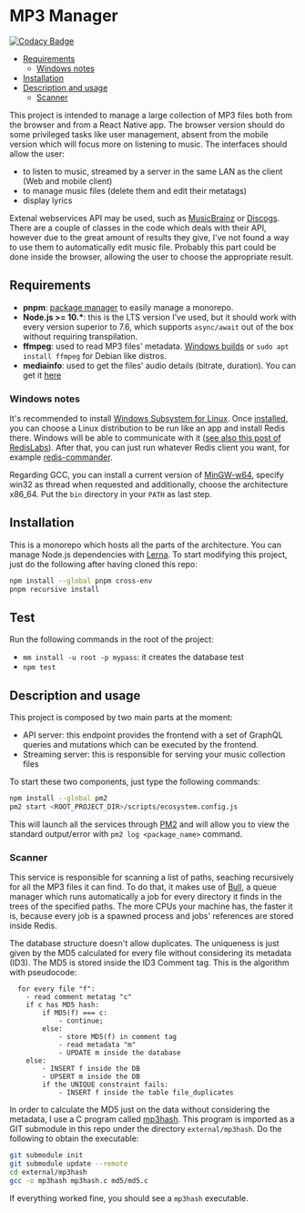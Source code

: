 # MP3 Manager

[![Codacy Badge](https://api.codacy.com/project/badge/Grade/df633fac03554e5a98540824373cd3a8)](https://www.codacy.com/app/chrisvoo/mp3manager?utm_source=github.com&amp;utm_medium=referral&amp;utm_content=chrisvoo/mp3manager&amp;utm_campaign=Badge_Grade)
<!-- [![Build Status](https://travis-ci.com/chrisvoo/mp3manager.svg?branch=master)](https://travis-ci.com/chrisvoo/mp3manager) -->

- [Requirements](#requirements)
  - [Windows notes](#windows-notes)
- [Installation](#installation)
- [Description and usage](#description-and-usage)
  - [Scanner](#scanner)

This project is intended to manage a large collection of MP3 files both from the browser and from a React Native app. The browser version should do some privileged tasks like user management, absent from the mobile version which will focus more on listening to music.
The interfaces should allow the user:

- to listen to music, streamed by a server in the same LAN as the client (Web and mobile client)
- to manage music files (delete them and edit their metatags)
- display lyrics

Extenal webservices API may be used, such as [MusicBrainz](https://musicbrainz.org/) or [Discogs](https://www.discogs.com/). There are a couple of classes in the code which deals with their API, however due to the great amount of results they give, I've not found a way to use them to automatically edit music file. Probably this part could be done inside the browser, allowing the user to choose the appropriate result.

## Requirements

- __pnpm__: [package manager](https://pnpm.js.org/en/) to easily manage a monorepo.
- __Node.js >= 10.*__: this is the LTS version I've used, but it should work with every version superior to 7.6, which supports `async/await` out of the box without requiring transpilation.
- __ffmpeg__: used to read MP3 files' metadata. [Windows builds](https://ffmpeg.zeranoe.com/builds/) or `sudo apt install ffmpeg` for Debian like distros.
- __mediainfo__: used to get the files' audio details (bitrate, duration). You can get it [here](https://mediaarea.net/en/MediaInfo/Download)

### Windows notes

It's recommended to install [Windows Subsystem for Linux](https://docs.microsoft.com/en-us/windows/wsl/faq). Once [installed](https://docs.microsoft.com/en-us/windows/wsl/install-win10#install-the-windows-subsystem-for-linux), you can choose a Linux distribution to be run like an app and install Redis there. Windows will be able to communicate with it ([see also this post of RedisLabs](https://redislabs.com/blog/redis-on-windows-10/)). After that, you can just run whatever Redis client you want, for example [redis-commander](https://github.com/joeferner/redis-commander).

Regarding GCC, you can install a current version of [MinGW-w64](https://sourceforge.net/projects/mingw-w64/), specify win32 as thread when requested and additionally, choose the architecture x86_64. Put the `bin` directory in your `PATH` as last step.

## Installation

This is a monorepo which hosts all the parts of the architecture. You can manage Node.js dependencies with [Lerna](https://lernajs.io/). To start modifying this project, just do the following after having cloned this repo:

```bash
npm install --global pnpm cross-env
pnpm recursive install
```

## Test

Run the following commands in the root of the project:

- `mm install -u root -p mypass`: it creates the database test
- `npm test`

## Description and usage

This project is composed by two main parts at the moment:

- API server: this endpoint provides the frontend with a set of GraphQL queries and mutations which can be executed by the frontend.
- Streaming server: this is responsible for serving your music collection files

To start these two components, just type the following commands:

```bash
npm install --global pm2
pm2 start <ROOT_PROJECT_DIR>/scripts/ecosystem.config.js
```

This will launch all the services through [PM2](https://pm2.io/doc/en/runtime/overview/) and will allow you to view the standard output/error with `pm2 log <package_name>` command.

### Scanner

This service is responsible for scanning a list of paths, seaching recursively for all the MP3 files it can find. To do that, it makes use of [Bull](https://github.com/OptimalBits/bull), a queue manager which runs automatically a job for every directory it finds in the trees of the specified paths. The more CPUs your machine has, the faster it is, because every job is a spawned process and jobs' references are stored inside Redis.

The database structure doesn't allow duplicates. The uniqueness is just given by the MD5 calculated for every file without considering its metadata (ID3). The MD5 is stored inside the ID3 Comment tag. This is the algorithm with pseudocode:

```text
  for every file "f":
    - read comment metatag "c"
    if c has MD5 hash:
        if MD5(f) === c:
            - continue;
        else:
            - store MD5(f) in comment tag
            - read metadata "m"
            - UPDATE m inside the database
    else:
        - INSERT f inside the DB
        - UPSERT m inside the DB
        if the UNIQUE constraint fails:
            - INSERT f inside the table file_duplicates
```

In order to calculate the MD5 just on the data without considering the metadata, I use a C program called [mp3hash](https://github.com/sptim/mp3hash). This program is imported as a GIT submodule in this repo under the directory `external/mp3hash`. Do the following to obtain the executable:

```bash
git submodule init
git submodule update --remote
cd external/mp3hash
gcc -o mp3hash mp3hash.c md5/md5.c
```

If everything worked fine, you should see a `mp3hash` executable.
